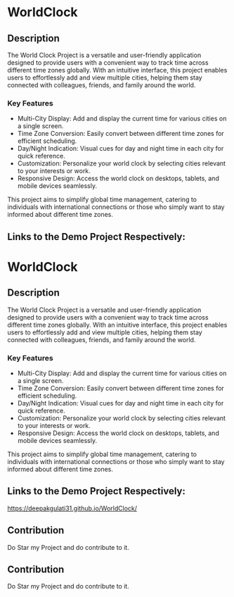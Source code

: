 # WorldClock

## Description

The World Clock Project is a versatile and user-friendly application designed to provide users with a convenient way to track time across different time zones globally. With an intuitive interface, this project enables users to effortlessly add and view multiple cities, helping them stay connected with colleagues, friends, and family around the world.

### Key Features

- Multi-City Display: Add and display the current time for various cities on a single screen.
- Time Zone Conversion: Easily convert between different time zones for efficient scheduling.
- Day/Night Indication: Visual cues for day and night time in each city for quick reference.
- Customization: Personalize your world clock by selecting cities relevant to your interests or work.
- Responsive Design: Access the world clock on desktops, tablets, and mobile devices seamlessly.

This project aims to simplify global time management, catering to individuals with international connections or those who simply want to stay informed about different time zones.

## Links to the Demo Project Respectively:
# WorldClock

## Description

The World Clock Project is a versatile and user-friendly application designed to provide users with a convenient way to track time across different time zones globally. With an intuitive interface, this project enables users to effortlessly add and view multiple cities, helping them stay connected with colleagues, friends, and family around the world.

### Key Features

- Multi-City Display: Add and display the current time for various cities on a single screen.
- Time Zone Conversion: Easily convert between different time zones for efficient scheduling.
- Day/Night Indication: Visual cues for day and night time in each city for quick reference.
- Customization: Personalize your world clock by selecting cities relevant to your interests or work.
- Responsive Design: Access the world clock on desktops, tablets, and mobile devices seamlessly.

This project aims to simplify global time management, catering to individuals with international connections or those who simply want to stay informed about different time zones.

## Links to the Demo Project Respectively:
https://deepakgulati31.github.io/WorldClock/

## Contribution 
Do Star my Project and do contribute to it.


## Contribution 
Do Star my Project and do contribute to it.

